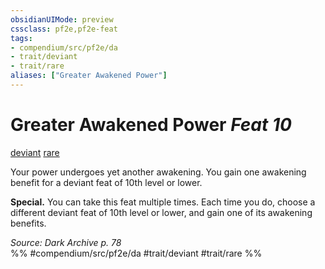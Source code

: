 ```yaml
---
obsidianUIMode: preview
cssclass: pf2e,pf2e-feat
tags:
- compendium/src/pf2e/da
- trait/deviant
- trait/rare
aliases: ["Greater Awakened Power"]
---
```

# Greater Awakened Power  *Feat 10*  
[deviant](deviant-da.md "Deviant Action & Ability Trait")  [rare](rare.md "Rare Rarity Trait")  


Your power undergoes yet another awakening. You gain one awakening benefit for a deviant feat of 10th level or lower.

**Special.** You can take this feat multiple times. Each time you do, choose a different deviant feat of 10th level or lower, and gain one of its awakening benefits.

*Source: Dark Archive p. 78*  
%% #compendium/src/pf2e/da #trait/deviant #trait/rare %%